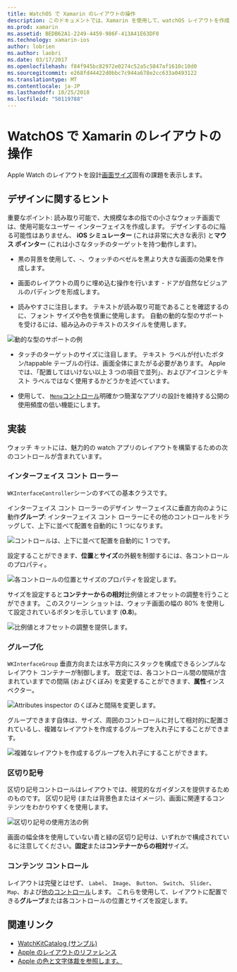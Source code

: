 ```yaml
---
title: WatchOS で Xamarin のレイアウトの操作
description: このドキュメントでは、Xamarin を使用して、watchOS レイアウトを作成する方法について説明します。 インターフェイス コント ローラー、グループ、区切り記号、およびコンテンツ コントロールがについて説明します。
ms.prod: xamarin
ms.assetid: BEDB62A1-2249-4459-986F-413A41E63DF0
ms.technology: xamarin-ios
author: lobrien
ms.author: laobri
ms.date: 03/17/2017
ms.openlocfilehash: f84f945bc82972e0274c52a5c5847af1610c10d0
ms.sourcegitcommit: e268fd44422d0bbc7c944a678e2cc633a0493122
ms.translationtype: MT
ms.contentlocale: ja-JP
ms.lasthandoff: 10/25/2018
ms.locfileid: "50119788"
---
```

# <a name="working-with-watchos-layout-in-xamarin"></a>WatchOS で Xamarin のレイアウトの操作

Apple Watch のレイアウトを設計[画面サイズ](~/ios/watchos/app-fundamentals/screen-sizes.md)固有の課題を表示します。

## <a name="design-tips"></a>デザインに関するヒント

重要なポイント: 読み取り可能で、大規模な本の指での小さなウォッチ画面では、使用可能なユーザー インターフェイスを作成します。 デザインするのに陥る可能性はありません、 **iOS シミュレーター** (これは非常に大きな表示) と**マウス ポインター** (これは小さなタッチのターゲットを持つ動作します)。

- 黒の背景を使用して、-、ウォッチのベゼルを黒より大きな画面の効果を作成します。

- 画面のレイアウトの周りに埋め込む操作を行います - ドアが自然なビジュアルのパディングを形成します。

- 読みやすさに注目します。 テキストが読み取り可能であることを確認するのに、フォント サイズや色を慎重に使用します。 自動の動的な型のサポートを受けるには、組み込みのテキストのスタイルを使用します。

![](layout-images/type.png "動的な型のサポートの例")

- タッチのターゲットのサイズに注目します。 テキスト ラベルが付いたボタン/tappable テーブルの行は、画面全体にまたがる必要があります。 Apple では、「配置してはいけない以上 3 つの項目で並列」、およびアイコンとテキスト ラベルではなく使用するかどうかを述べています。

- 使用して、 [ `Menu`コントロール](~/ios/watchos/user-interface/menu.md)明確かつ簡潔なアプリの設計を維持する公開の使用頻度の低い機能にします。


## <a name="implementation"></a>実装

ウォッチ キットには、魅力的の watch アプリのレイアウトを構築するための次のコントロールが含まれています。

### <a name="interface-controller"></a>インターフェイス コント ローラー

`WKInterfaceController`シーンのすべての基本クラスです。

インターフェイス コント ローラーのデザイン サーフェイスに垂直方向のように動作**グループ**: インターフェイス コント ローラーにその他のコントロールをドラッグして、上下に並べて配置を自動的に 1 つになります。

![](layout-images/controller-scene.png "コントロールは、上下に並べて配置を自動的に 1 つです。")

設定することができます、**位置**と**サイズ**の外観を制御するには、各コントロールのプロパティ。

![](layout-images/positionsize-attributes.png "各コントロールの位置とサイズのプロパティを設定します。")

サイズを設定すると**コンテナーからの相対**比例値とオフセットの調整を行うことができます。 このスクリーン ショットは、ウォッチ画面の幅の 80% を使用して設定されているボタンを示しています (**0.8**)。

![](layout-images/button-attributes.png "比例値とオフセットの調整を提供します。")


### <a name="group"></a>グループ化

`WKInterfaceGroup` 垂直方向または水平方向にスタックを構成できるシンプルなレイアウト コンテナーが制御します。 既定では、各コントロール間の間隔が含まれていますでの間隔 (およびくぼみ) を変更することができます、**属性**インスペクター。

![](layout-images/group-attributes.png "Attributes inspector のくぼみと間隔を変更します。")

グループできます自体は、サイズ、周囲のコントロールに対して相対的に配置されているし、複雑なレイアウトを作成するグループを入れ子にすることができます。

![](layout-images/group-scene.png "複雑なレイアウトを作成するグループを入れ子にすることができます。")


### <a name="separator"></a>区切り記号

区切り記号コントロールはレイアウトでは、視覚的なガイダンスを提供するためのものです。 区切り記号 (または背景色またはイメージ)、画面に関連するコンテンツをわかりやすくを使用します。

![](layout-images/separator-scene.png "区切り記号の使用方法の例")

画面の幅全体を使用していない青と緑の区切り記号は、いずれかで構成されているに注意してください。**固定**または**コンテナーからの相対**サイズ。

### <a name="content-controls"></a>コンテンツ コントロール

レイアウトは完璧とはせず、 `Label`、 `Image`、 `Button`、 `Switch`、 `Slider`、 `Map`、および[他のコントロール](~/ios/watchos/user-interface/index.md)します。
これらを使用して、レイアウトに配置できる**グループ**または各コントロールの位置とサイズを設定します。



## <a name="related-links"></a>関連リンク

- [WatchKitCatalog (サンプル)](https://developer.xamarin.com/samples/monotouch/WatchKit/WatchKitCatalog/)
- [Apple のレイアウトのリファレンス](https://developer.apple.com/library/prerelease/ios/documentation/UserExperience/Conceptual/WatchHumanInterfaceGuidelines/Layout.html)
- [Apple の色と文字体裁を参照します。](https://developer.apple.com/library/prerelease/ios/documentation/UserExperience/Conceptual/WatchHumanInterfaceGuidelines/ColorandTypography.html)
